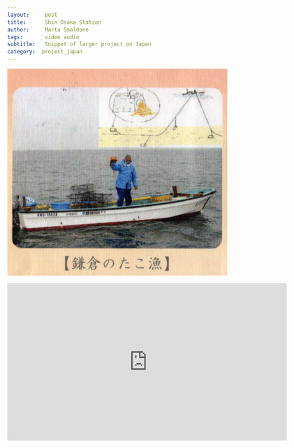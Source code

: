 ```yaml
---
layout:     post
title:      Shin Osaka Station
author:     Marta Smaldone
tags: 		video audio
subtitle:  	Snippet of larger project on Japan
category:  project_japan
---
```

<!-- Start Writing Below in Markdown -->





![fisherman](/img/fisherman.jpg)




<iframe src="https://player.vimeo.com/video/214461939" width="640" height="360" frameborder="0" webkitallowfullscreen mozallowfullscreen allowfullscreen></iframe>